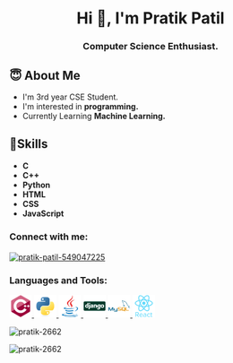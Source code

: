 # <h1 align="center">Hi 👋, I'm Pratik Patil</h1>
<h3 align="center"><b>Computer Science Enthusiast.</b></h3>

## 😇 About Me
- I'm 3rd year CSE Student.
- I'm interested in **programming.**
- Currently Learning **Machine Learning.**
## 🥇Skills
- **C**
- **C++**
- **Python**
- **HTML**
- **CSS**
- **JavaScript**
<h3 align="left">Connect with me:</h3>
<p align="left">
<a href="https://linkedin.com/in/pratik-patil-549047225" target="blank"><img align="center" src="https://raw.githubusercontent.com/rahuldkjain/github-profile-readme-generator/master/src/images/icons/Social/linked-in-alt.svg" alt="pratik-patil-549047225" height="30" width="40" /></a>
</p>

<h3 align="left">Languages and Tools:</h3>
<p align="left"> <a href="https://www.w3schools.com/cpp/" target="_blank"> <img src="https://raw.githubusercontent.com/devicons/devicon/master/icons/cplusplus/cplusplus-original.svg" alt="cplusplus" width="40" height="40"/> </a><a href="https://www.python.org" target="_blank"> <img src="https://raw.githubusercontent.com/devicons/devicon/master/icons/python/python-original.svg" alt="python" width="40" height="40"/> </a><a href="https://www.java.com" target="_blank"> <img src="https://raw.githubusercontent.com/devicons/devicon/master/icons/java/java-original.svg" alt="java" width="40" height="40"/> </a>  <a href="https://www.djangoproject.com/" target="_blank"> <img src="https://raw.githubusercontent.com/devicons/devicon/master/icons/django/django-original.svg" alt="django" width="40" height="40"/> </a> <a href="https://www.mysql.com/" target="_blank"> <img src="https://raw.githubusercontent.com/devicons/devicon/master/icons/mysql/mysql-original-wordmark.svg" alt="mysql" width="40" height="40"/>   <a href="https://reactjs.org/" target="_blank"> <img src="https://raw.githubusercontent.com/devicons/devicon/master/icons/react/react-original-wordmark.svg" alt="react" width="40" height="40"/> </a> </p>

<p align="left"> <img src="https://komarev.com/ghpvc/?username=pratik-2662&label=Profile%20views&color=0e75b6&style=flat" alt="pratik-2662" /> </p>
<p><img align="left" src="https://github-readme-stats.vercel.app/api/top-langs?username=pratik-2662&show_icons=true&locale=en&layout=compact" alt="pratik-2662" /></p>
